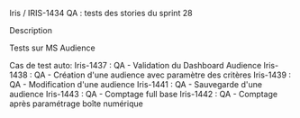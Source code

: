 Iris / IRIS-1434
QA : tests des stories du sprint 28

Description

Tests sur MS Audience

Cas de test auto:
	Iris-1437 : QA - Validation du Dashboard Audience
	Iris-1438 : QA - Création d'une audience avec paramètre des critères
	Iris-1439 : QA - Modification d'une audience
	Iris-1441 : QA - Sauvegarde d'une audience
	Iris-1443 : QA - Comptage full base
	Iris-1442 : QA - Comptage après paramétrage boîte numérique
